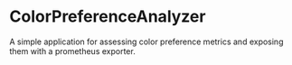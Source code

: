 # ColorPreferenceAnalyzer
A simple application for assessing color preference metrics and exposing them with a prometheus exporter.
